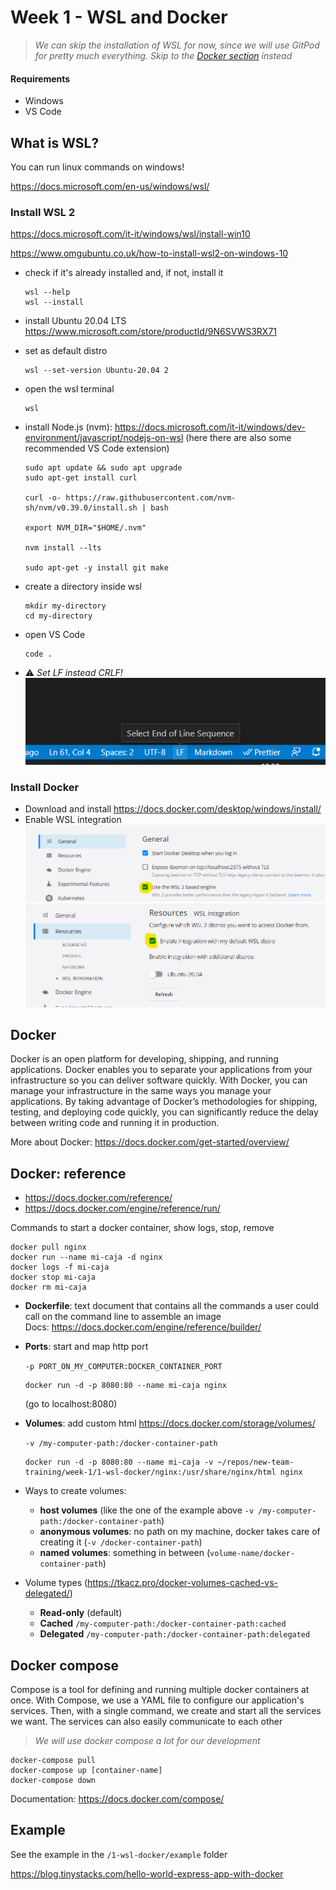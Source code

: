 # Week 1 - WSL and Docker

> _We can skip the installation of WSL for now, since we will use GitPod for pretty much everything. Skip to the [Docker section](##Docker) instead_

#### Requirements

- Windows
- VS Code

## What is WSL?

You can run linux commands on windows!

https://docs.microsoft.com/en-us/windows/wsl/

### Install WSL 2

https://docs.microsoft.com/it-it/windows/wsl/install-win10

https://www.omgubuntu.co.uk/how-to-install-wsl2-on-windows-10

- check if it's already installed and, if not, install it

  ```
  wsl --help
  wsl --install
  ```

- install Ubuntu 20.04 LTS https://www.microsoft.com/store/productId/9N6SVWS3RX71
- set as default distro
  ```
  wsl --set-version Ubuntu-20.04 2
  ```
- open the wsl terminal
  ```
  wsl
  ```
- install Node.js (nvm): https://docs.microsoft.com/it-it/windows/dev-environment/javascript/nodejs-on-wsl (here there are also some recommended VS Code extension)

  ```
  sudo apt update && sudo apt upgrade
  sudo apt-get install curl

  curl -o- https://raw.githubusercontent.com/nvm-sh/nvm/v0.39.0/install.sh | bash

  export NVM_DIR="$HOME/.nvm"

  nvm install --lts

  sudo apt-get -y install git make
  ```

- create a directory inside wsl
  ```
  mkdir my-directory
  cd my-directory
  ```
- open VS Code

  ```
  code .
  ```

- ⚠ _Set LF instead CRLF!_
  ![vscode](./images/wsl-docker-3.png)

### Install Docker

- Download and install https://docs.docker.com/desktop/windows/install/
- Enable WSL integration
  ![integration-1](./images/wsl-docker-1.png)
  ![integration-2](./images/wsl-docker-2.png)

## Docker

Docker is an open platform for developing, shipping, and running applications. Docker enables you to separate your applications from your infrastructure so you can deliver software quickly. With Docker, you can manage your infrastructure in the same ways you manage your applications. By taking advantage of Docker’s methodologies for shipping, testing, and deploying code quickly, you can significantly reduce the delay between writing code and running it in production.

More about Docker: https://docs.docker.com/get-started/overview/

## Docker: reference

- https://docs.docker.com/reference/
- https://docs.docker.com/engine/reference/run/

Commands to start a docker container, show logs, stop, remove

```
docker pull nginx
docker run --name mi-caja -d nginx
docker logs -f mi-caja
docker stop mi-caja
docker rm mi-caja
```

- **Dockerfile**: text document that contains all the commands a user could call on the command line to assemble an image<br>
  Docs: https://docs.docker.com/engine/reference/builder/
- **Ports**: start and map http port

  `-p PORT_ON_MY_COMPUTER:DOCKER_CONTAINER_PORT`

  ```
  docker run -d -p 8080:80 --name mi-caja nginx
  ```

  (go to localhost:8080)

- **Volumes**: add custom html
  https://docs.docker.com/storage/volumes/

  `-v /my-computer-path:/docker-container-path`

  ```
  docker run -d -p 8080:80 --name mi-caja -v ~/repos/new-team-training/week-1/1-wsl-docker/nginx:/usr/share/nginx/html nginx
  ```

- Ways to create volumes:

  - **host volumes** (like the one of the example above `-v /my-computer-path:/docker-container-path`)
  - **anonymous volumes**: no path on my machine, docker takes care of creating it (`-v /docker-container-path`)
  - **named volumes**: something in between (`volume-name/docker-container-path`)

- Volume types (https://tkacz.pro/docker-volumes-cached-vs-delegated/)
  - **Read-only** (default)
  - **Cached** `/my-computer-path:/docker-container-path:cached`
  - **Delegated** `/my-computer-path:/docker-container-path:delegated`

## Docker compose

Compose is a tool for defining and running multiple docker containers at once. With Compose, we use a YAML file to configure our application's services. Then, with a single command, we create and start all the services we want. The services can also easily communicate to each other

> _We will use docker compose a lot for our development_

```
docker-compose pull
docker-compose up [container-name]
docker-compose down
```

Documentation: https://docs.docker.com/compose/

## Example

See the example in the `/1-wsl-docker/example` folder

https://blog.tinystacks.com/hello-world-express-app-with-docker
